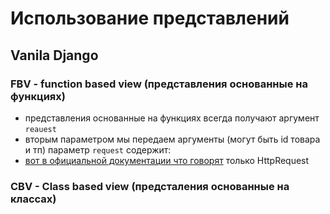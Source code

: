 # Использование представлений

## Vanila Django

### FBV - function based view (представления основанные на функциях)

- представления основанные на функциях всегда получают аргумент ```reauest```
- вторым параметром мы передаем аргументы (могут быть id товара и тп)
  параметр ```request``` содержит:
- [вот в официальной документации что говорят](https://docs.djangoproject.com/en/5.0/ref/request-response/) только
  HttpRequest

### CBV - Class based view (предсталения основанные на классах)